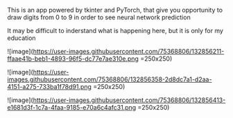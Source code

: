 This is an app powered by tkinter and PyTorch, that give you opportunity to draw digits from 0 to 9 in order to see neural network prediction

It may be difficult to inderstand what is happening here, but it is only for my education 

![image](https://user-images.githubusercontent.com/75368806/132856211-ffaae41b-beb1-4893-96f5-dc77e7ae310e.png =250x250)

![image](https://user-images.githubusercontent.com/75368806/132856358-2d8dc7a1-d2aa-4151-a275-733ba1f78d91.png =250x250)

![image](https://user-images.githubusercontent.com/75368806/132856413-e1681d3f-1c7a-4faa-9185-e70a6c4afc31.png =250x250)

